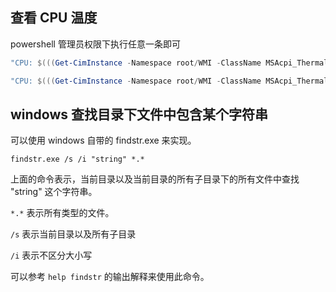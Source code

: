 ## 查看 CPU 温度

powershell 管理员权限下执行任意一条即可

``` powershell
"CPU: $(((Get-CimInstance -Namespace root/WMI -ClassName MSAcpi_ThermalZoneTemperature)[0].CurrentTemperature - 2731.5) / 10) C"

"CPU: $(((Get-CimInstance -Namespace root/WMI -ClassName MSAcpi_ThermalZoneTemperature | where InstanceName -eq "ACPI\ThermalZone\TZ00_0").CurrentTemperature - 2731.5) / 10) C"
```

## windows 查找目录下文件中包含某个字符串

可以使用 windows 自带的 findstr.exe 来实现。

 `findstr.exe /s /i "string" *.* `

上面的命令表示，当前目录以及当前目录的所有子目录下的所有文件中查找 "string" 这个字符串。

`*.*` 表示所有类型的文件。

`/s` 表示当前目录以及所有子目录

`/i` 表示不区分大小写

可以参考 `help findstr` 的输出解释来使用此命令。
